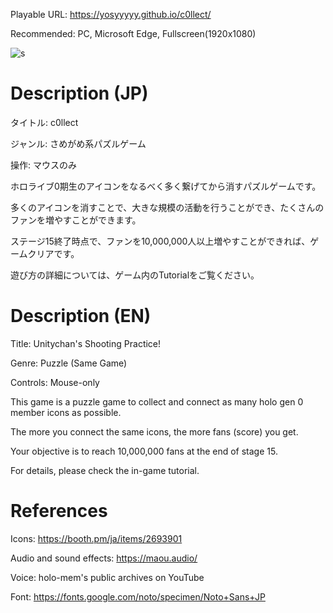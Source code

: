 Playable URL: https://yosyyyyy.github.io/c0llect/

Recommended: PC, Microsoft Edge, Fullscreen(1920x1080)

![s](https://github.com/user-attachments/assets/f67b6de7-7b65-4e20-ae76-a5f621c93b67)

# Description (JP)
タイトル: c0llect

ジャンル: さめがめ系パズルゲーム

操作: マウスのみ

ホロライブ0期生のアイコンをなるべく多く繋げてから消すパズルゲームです。

多くのアイコンを消すことで、大きな規模の活動を行うことができ、たくさんのファンを増やすことができます。

ステージ15終了時点で、ファンを10,000,000人以上増やすことができれば、ゲームクリアです。

遊び方の詳細については、ゲーム内のTutorialをご覧ください。

# Description (EN)
Title: Unitychan's Shooting Practice!

Genre: Puzzle (Same Game)

Controls: Mouse-only

This game is a puzzle game to collect and connect as many holo gen 0 member icons as possible.

The more you connect the same icons, the more fans (score) you get.

Your objective is to reach 10,000,000 fans at the end of stage 15.

For details, please check the in-game tutorial.

# References
Icons: https://booth.pm/ja/items/2693901

Audio and sound effects: https://maou.audio/

Voice: holo-mem's public archives on YouTube

Font: https://fonts.google.com/noto/specimen/Noto+Sans+JP
